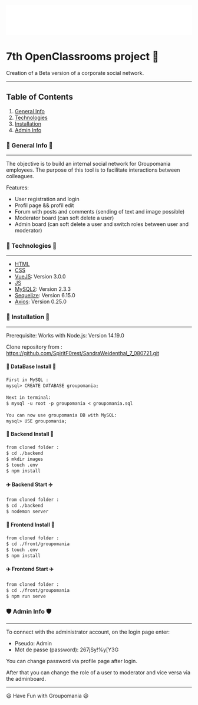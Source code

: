 <div align="center"><img alt="Groupomania Logo" src="./front/groupomania/src/assets/icon-left-font-monochrome-white.svg" /></div>

# 7th OpenClassrooms project :zebra:

Creation of a Beta version of a corporate social network.
***
## Table of Contents
1. [General Info](#general-info)
2. [Technologies](#technologies)
3. [Installation](#installation)
4. [Admin Info](#admin-info)

### :newspaper: General Info :newspaper:
***
The objective is to build an internal social network for Groupomania employees. 
The purpose of this tool is to facilitate interactions between colleagues.

Features:

- User registration and login
- Profil page && profil edit
- Forum with posts and comments (sending of text and image possible)
- Moderator board (can soft delete a user)
- Admin board (can soft delete a user and switch roles between user and moderator)

### :briefcase: Technologies :briefcase:
***
- [HTML](https://developer.mozilla.org/fr/docs/Web/HTML)
- [CSS](https://developer.mozilla.org/fr/docs/Web/CSS)
- [VueJS](https://vuejs.org/guide/introduction.html): Version 3.0.0
- [JS](https://developer.mozilla.org/fr/docs/Web/JavaScript)
- [MySQL2](https://dev.mysql.com/): Version 2.3.3
- [Sequelize](https://sequelize.org/v6/): Version 6.15.0
- [Axios](https://axios-http.com/docs/intro): Version 0.25.0

### :wrench: Installation :wrench:
***
Prerequisite: 
Works with Node.js: Version 14.19.0

Clone repository from : https://github.com/SpiritF0rest/SandraWeidenthal_7_080721.git

#### :wrench: DataBase Install :wrench:

```
First in MySQL :
mysql> CREATE DATABASE groupomania;

Next in terminal:
$ mysql -u root -p groupomania < groupomania.sql

You can now use groupomania DB with MySQL: 
mysql> USE groupomania;
```

#### :wrench: Backend Install :wrench:

```
from cloned folder :
$ cd ./backend
$ mkdir images
$ touch .env
$ npm install
```

#### :airplane: Backend Start :airplane:

```
from cloned folder :
$ cd ./backend
$ nodemon server
```

#### :wrench: Frontend Install :wrench:

```
from cloned folder :
$ cd ./front/groupomania
$ touch .env
$ npm install
```

#### :airplane: Frontend Start :airplane:

```
from cloned folder :
$ cd ./front/groupomania
$ npm run serve
```

### :shield: Admin Info :shield:
***
To connect with the administrator account, on the login page enter: 
- Pseudo: Admin
- Mot de passe (password): 267jSy!%y[Y3G

You can change password via profile page after login.

After that you can change the role of a user to moderator and vice versa via the adminboard.

***

:smiley: Have Fun with Groupomania :smiley: